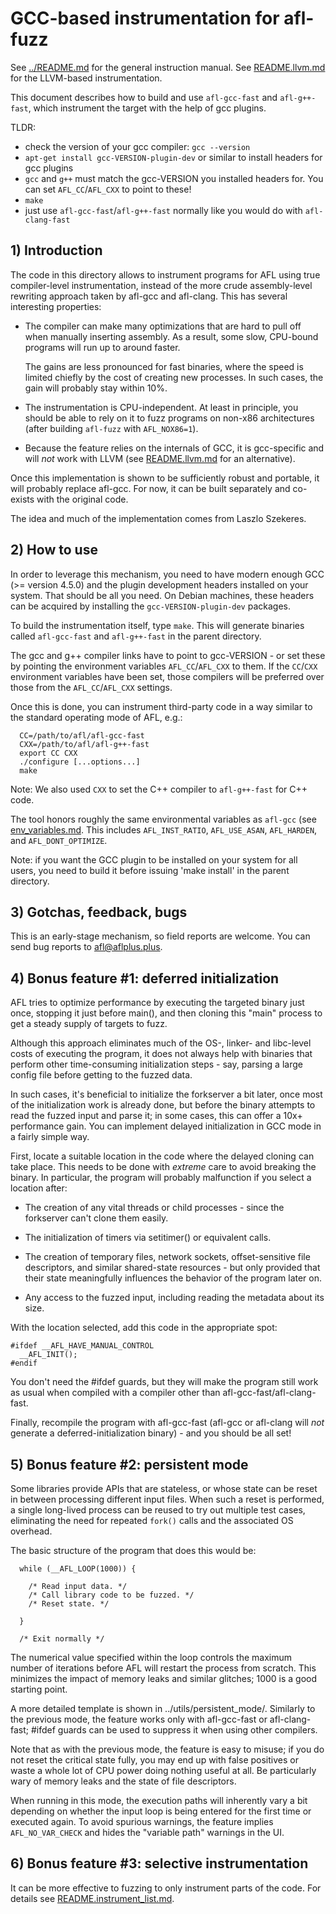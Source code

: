 # GCC-based instrumentation for afl-fuzz

See [../README.md](../README.md) for the general instruction manual.
See [README.llvm.md](README.llvm.md) for the LLVM-based instrumentation.

This document describes how to build and use `afl-gcc-fast` and `afl-g++-fast`,
which instrument the target with the help of gcc plugins.

TLDR:
  * check the version of your gcc compiler: `gcc --version`
  * `apt-get install gcc-VERSION-plugin-dev` or similar to install headers for gcc plugins
  * `gcc` and `g++` must match the gcc-VERSION you installed headers for. You can set `AFL_CC`/`AFL_CXX`
    to point to these!
  * `make`
  * just use `afl-gcc-fast`/`afl-g++-fast` normally like you would do with `afl-clang-fast`

## 1) Introduction

The code in this directory allows to instrument programs for AFL using
true compiler-level instrumentation, instead of the more crude
assembly-level rewriting approach taken by afl-gcc and afl-clang. This has
several interesting properties:

  - The compiler can make many optimizations that are hard to pull off when
    manually inserting assembly. As a result, some slow, CPU-bound programs will
    run up to around faster.

    The gains are less pronounced for fast binaries, where the speed is limited
    chiefly by the cost of creating new processes. In such cases, the gain will
    probably stay within 10%.

  - The instrumentation is CPU-independent. At least in principle, you should
    be able to rely on it to fuzz programs on non-x86 architectures (after
    building `afl-fuzz` with `AFL_NOX86=1`).

  - Because the feature relies on the internals of GCC, it is gcc-specific
    and will *not* work with LLVM (see [README.llvm.md](README.llvm.md) for an alternative).

Once this implementation is shown to be sufficiently robust and portable, it
will probably replace afl-gcc. For now, it can be built separately and
co-exists with the original code.

The idea and much of the implementation comes from Laszlo Szekeres.

## 2) How to use

In order to leverage this mechanism, you need to have modern enough GCC
(>= version 4.5.0) and the plugin development headers installed on your system. That
should be all you need. On Debian machines, these headers can be acquired by
installing the `gcc-VERSION-plugin-dev` packages.

To build the instrumentation itself, type `make`. This will generate binaries
called `afl-gcc-fast` and `afl-g++-fast` in the parent directory. 

The gcc and g++ compiler links have to point to gcc-VERSION - or set these
by pointing the environment variables `AFL_CC`/`AFL_CXX` to them.
If the `CC`/`CXX` environment variables have been set, those compilers will be 
preferred over those from the `AFL_CC`/`AFL_CXX` settings.

Once this is done, you can instrument third-party code in a way similar to the
standard operating mode of AFL, e.g.:
```
  CC=/path/to/afl/afl-gcc-fast
  CXX=/path/to/afl/afl-g++-fast
  export CC CXX
  ./configure [...options...]
  make
```
Note: We also used `CXX` to set the C++ compiler to `afl-g++-fast` for C++ code.

The tool honors roughly the same environmental variables as `afl-gcc` (see
[env_variables.md](../docs/env_variables.md). This includes `AFL_INST_RATIO`,
`AFL_USE_ASAN`, `AFL_HARDEN`, and `AFL_DONT_OPTIMIZE`.

Note: if you want the GCC plugin to be installed on your system for all
users, you need to build it before issuing 'make install' in the parent
directory.

## 3) Gotchas, feedback, bugs

This is an early-stage mechanism, so field reports are welcome. You can send bug
reports to afl@aflplus.plus.

## 4) Bonus feature #1: deferred initialization

AFL tries to optimize performance by executing the targeted binary just once,
stopping it just before main(), and then cloning this "main" process to get
a steady supply of targets to fuzz.

Although this approach eliminates much of the OS-, linker- and libc-level
costs of executing the program, it does not always help with binaries that
perform other time-consuming initialization steps - say, parsing a large config
file before getting to the fuzzed data.

In such cases, it's beneficial to initialize the forkserver a bit later, once
most of the initialization work is already done, but before the binary attempts
to read the fuzzed input and parse it; in some cases, this can offer a 10x+
performance gain. You can implement delayed initialization in GCC mode in a
fairly simple way.

First, locate a suitable location in the code where the delayed cloning can
take place. This needs to be done with *extreme* care to avoid breaking the
binary. In particular, the program will probably malfunction if you select
a location after:

  - The creation of any vital threads or child processes - since the forkserver
    can't clone them easily.

  - The initialization of timers via setitimer() or equivalent calls.

  - The creation of temporary files, network sockets, offset-sensitive file
    descriptors, and similar shared-state resources - but only provided that
    their state meaningfully influences the behavior of the program later on.

  - Any access to the fuzzed input, including reading the metadata about its
    size.

With the location selected, add this code in the appropriate spot:

```
#ifdef __AFL_HAVE_MANUAL_CONTROL
  __AFL_INIT();
#endif
```

You don't need the #ifdef guards, but they will make the program still work as
usual when compiled with a compiler other than afl-gcc-fast/afl-clang-fast.

Finally, recompile the program with afl-gcc-fast (afl-gcc or afl-clang will
*not* generate a deferred-initialization binary) - and you should be all set!

## 5) Bonus feature #2: persistent mode

Some libraries provide APIs that are stateless, or whose state can be reset in
between processing different input files. When such a reset is performed, a
single long-lived process can be reused to try out multiple test cases,
eliminating the need for repeated `fork()` calls and the associated OS overhead.

The basic structure of the program that does this would be:

```
  while (__AFL_LOOP(1000)) {

    /* Read input data. */
    /* Call library code to be fuzzed. */
    /* Reset state. */

  }

  /* Exit normally */
```

The numerical value specified within the loop controls the maximum number
of iterations before AFL will restart the process from scratch. This minimizes
the impact of memory leaks and similar glitches; 1000 is a good starting point.

A more detailed template is shown in ../utils/persistent_mode/.
Similarly to the previous mode, the feature works only with afl-gcc-fast or
afl-clang-fast; #ifdef guards can be used to suppress it when using other
compilers.

Note that as with the previous mode, the feature is easy to misuse; if you
do not reset the critical state fully, you may end up with false positives or
waste a whole lot of CPU power doing nothing useful at all. Be particularly
wary of memory leaks and the state of file descriptors.

When running in this mode, the execution paths will inherently vary a bit
depending on whether the input loop is being entered for the first time or
executed again. To avoid spurious warnings, the feature implies
`AFL_NO_VAR_CHECK` and hides the "variable path" warnings in the UI.

## 6) Bonus feature #3: selective instrumentation

It can be more effective to fuzzing to only instrument parts of the code.
For details see [README.instrument_list.md](README.instrument_list.md).
